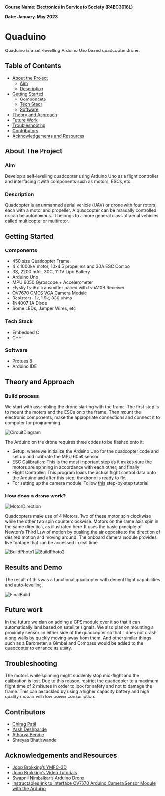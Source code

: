 **Course Name: Electronics in Service to Society (R4EC3016L)**

**Date: January-May 2023**


# Quaduino

Quaduino is a self-levelling Arduino Uno based quadcopter drone.

## Table of Contents

- [About the Project](#about-the-project)
    - [Aim](#aim)
    - [Description](#description)
- [Getting Started](#getting-started)
    - [Components](#components)
    - [Tech Stack](#tech-stack)
    - [Software](#software)
- [Theory and Approach](#theory-and-approach)
- [Future Work](#future-work)
- [Troubleshooting](#troubleshooting)
- [Contributors](#contributors)
- [Acknowledgements and Resources](#acknowledgements-and-resources)

## About The Project

### Aim

Develop a self-levelling quadcopter using Arduino Uno as a flight controller and interfacing it with components such as motors, ESCs, etc.

### Description
Quadcopter is an unmanned aerial vehicle (UAV) or drone with four rotors, each with a motor and propeller. A quadcopter can be manually controlled or can be autonomous. It belongs to a more general class of aerial vehicles called multicopter or multirotor.


## Getting Started

### Components

- 450 size Quadcopter Frame
- 4 x 1000kV motor, 10x4.5 propellers and 30A ESC Combo
- 3S, 2200 mAh, 30C, 11.1V Lipo Battery
- Arduino Uno
- MPU 6050 Gyroscope + Accelerometer
- Flysky fs-i6x Transmitter paired with fs-iA10B Receiver
- OV7670 CMOS VGA Camera Module
- Resistors- 1k, 1.5k, 330 ohms
- 1N4007 1A Diode
- Some LEDs, Jumper Wires, etc

### Tech Stack
- Embedded C
- C++

### Software
- Protues 8  
- Arduino IDE

## Theory and Approach

### Build process

We start with assembling the drone starting with the frame. The first step is to mount the motors and the ESCs onto the frame. Then mount the electronic components, make the appropriate connections and connect it to computer for programming.

![CircuitDiagram](https://github.com/cp2392/Quaduino/assets/88549231/b94bad4f-453b-4b8c-8fc2-7ac5a9142d59)

The Arduino on the drone requires three codes to be flashed onto it:
- Setup: where we initialize the Arduino Uno for the quadcopter code and set up and calibrate the MPU 6050 sensor
- ESC Calibration: This is the most important step as it makes sure the motors are spinning in accordance with each other, and finally
- Flight Controller: This program loads the actual flight control data onto the Arduino and after this step, the drone is ready to fly.
- For setting up the camera module. Follow [this](https://www.instructables.com/OV7670-Arduino-Camera-Sensor-Module-Framecapture-T/) step-by-step tutorial

### How does a drone work?

![MotorDirection](https://github.com/cp2392/Quaduino/assets/88549231/5385e541-00bf-436e-8969-089a9d839d76)

Quadcopters make use of 4 Motors. Two of these motor spin clockwise while the other two spin counterclockwise. Motors on the same axis spin in the same direction, as illustrated here. It uses the basic principle of Newton’s Third Law of motion by pushing the air opposite to the direction of desired motion and moving around. The onboard camera module provides live footage that can be accessed in real time.

![BuildPhoto1](https://github.com/cp2392/Quaduino/assets/88549231/728d1f92-f8b7-4bda-95c7-241bae49a82d)    ![BuildPhoto2](https://github.com/cp2392/Quaduino/assets/88549231/26dbbf59-c4b6-4978-8667-18de24c5a44d)


## Results and Demo
The result of this was a functional quadcopter with decent flight capabilities and auto-levelling. 

![FinalBuild](https://github.com/cp2392/Quaduino/assets/88549231/9d99b93c-1676-4217-9166-200b285d8cf6)


## Future work
In the future we plan on adding a GPS module over it so that it can automatically land based on satellite signals.
We also plan on mounting a proximity sensor on either side of the quadcopter so that it does not crash along walls by quickly moving away from them.
And other similar things such as a Barometer, a Gimbal and Compass would be added to the quadcopter to enhance its utility.


## Troubleshooting

The motors while spinning might suddenly stop mid-flight and the calibration is lost. Due to this reason, restrict the quadcopter to a maximum flight time of 2 minutes in order to look for safety and not to damage the frame. 
This can be tackled by using a higher capacity battery and high quality motors with low power consumption.


## Contributors

- [Chirag Patil](https://github.com/cp2392)
- [Yash Deshpande](https://github.com/yashLM705)
- [Atharva Bendre](https://github.com/Atharvaaaaaaaa)
- Shreyas Bhatlawande

## Acknowledgements and Resources

- [Joop Brokking’s YMFC-3D](http://www.brokking.net/ymfc-al_main.html)
- [Joop Brokking’s Video Tutorials](https://www.youtube.com/watch?v=XFxqFQwRumc&list=PL0K4VDicBzsibZqfa42DVxC8CGCMB7G2G&pp=iAQB)
- [Swapnil Nimbalkar’s Arduino Drone](https://www.youtube.com/watch?v=zLdw0reI86o)
- [Instructables link to interface OV7670 Arduino Camera Sensor Module with the Arduino](https://www.instructables.com/OV7670-Arduino-Camera-Sensor-Module-Framecapture-T/)
